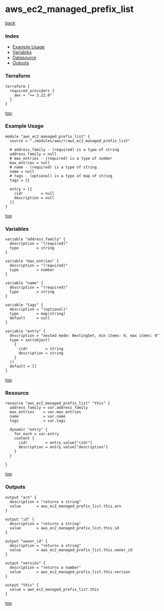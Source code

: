# aws_ec2_managed_prefix_list

[back](../aws.md)

### Index

- [Example Usage](#example-usage)
- [Variables](#variables)
- [Datasource](#datasource)
- [Outputs](#outputs)

### Terraform

```hcl
terraform {
  required_providers {
    aws = ">= 3.22.0"
  }
}
```

[top](#index)

### Example Usage

```hcl
module "aws_ec2_managed_prefix_list" {
  source = "./modules/aws/r/aws_ec2_managed_prefix_list"

  # address_family - (required) is a type of string
  address_family = null
  # max_entries - (required) is a type of number
  max_entries = null
  # name - (required) is a type of string
  name = null
  # tags - (optional) is a type of map of string
  tags = {}

  entry = [{
    cidr        = null
    description = null
  }]
}
```

[top](#index)

### Variables

```hcl
variable "address_family" {
  description = "(required)"
  type        = string
}

variable "max_entries" {
  description = "(required)"
  type        = number
}

variable "name" {
  description = "(required)"
  type        = string
}

variable "tags" {
  description = "(optional)"
  type        = map(string)
  default     = null
}

variable "entry" {
  description = "nested mode: NestingSet, min items: 0, max items: 0"
  type = set(object(
    {
      cidr        = string
      description = string
    }
  ))
  default = []
}
```

[top](#index)

### Resource

```hcl
resource "aws_ec2_managed_prefix_list" "this" {
  address_family = var.address_family
  max_entries    = var.max_entries
  name           = var.name
  tags           = var.tags

  dynamic "entry" {
    for_each = var.entry
    content {
      cidr        = entry.value["cidr"]
      description = entry.value["description"]
    }
  }

}
```

[top](#index)

### Outputs

```hcl
output "arn" {
  description = "returns a string"
  value       = aws_ec2_managed_prefix_list.this.arn
}

output "id" {
  description = "returns a string"
  value       = aws_ec2_managed_prefix_list.this.id
}

output "owner_id" {
  description = "returns a string"
  value       = aws_ec2_managed_prefix_list.this.owner_id
}

output "version" {
  description = "returns a number"
  value       = aws_ec2_managed_prefix_list.this.version
}

output "this" {
  value = aws_ec2_managed_prefix_list.this
}
```

[top](#index)